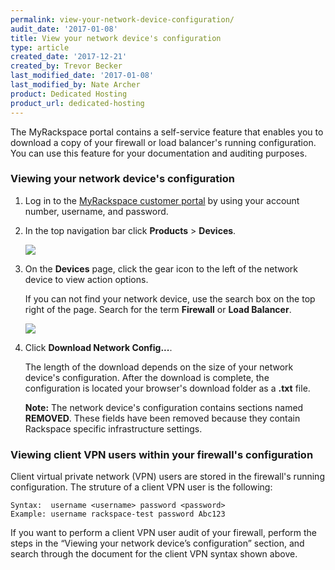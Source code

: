 ```yaml
---
permalink: view-your-network-device-configuration/
audit_date: '2017-01-08'
title: View your network device's configuration
type: article
created_date: '2017-12-21'
created_by: Trevor Becker
last_modified_date: '2017-01-08'
last_modified_by: Nate Archer
product: Dedicated Hosting
product_url: dedicated-hosting
---
```


The MyRackspace portal contains a self-service feature that enables you to download a copy of your firewall or load balancer's running configuration. You can use this feature for your documentation and auditing purposes.

### Viewing your network device's configuration

1. Log in to the [MyRackspace customer portal](https://my.rackspace.com/portal/auth/login) by using your account number, username, and password.

2. In the top navigation bar click **Products** > **Devices**.

   <img src="{% asset_path dedicated-hosting/view-your-network-device-configuration/net-device-config-device.png %}" />

3. On the **Devices** page, click the gear icon to the left of the network device to view action options.

   If you can not find your network device, use the search box on the top right of the page. Search for the term **Firewall** or **Load Balancer**.

   <img src="{% asset_path dedicated-hosting/view-your-network-device-configuration/net-device-config-action.png %}" />

4. Click **Download Network Config...**.

   The length of the download depends on the size of your network device's configuration. After the download is complete, the configuration is located your browser's download folder as a **.txt** file.

   **Note:** The network device's configuration contains sections named **REMOVED**. These fields have been removed because they contain Rackspace specific infrastructure settings.


### Viewing client VPN users within your firewall's configuration

Client virtual private network (VPN) users are stored in the firewall's running configuration. The struture of a client VPN user is the following:

    Syntax:  username <username> password <password>
    Example: username rackspace-test password Abc123

If you want to perform a client VPN user audit of your firewall, perform the steps in the “Viewing your network device’s configuration” section, and search through the document for the client VPN syntax shown above.
